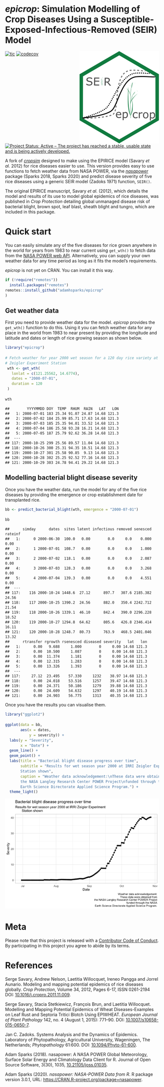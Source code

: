 # *epicrop*: Simulation Modelling of Crop Diseases Using a Susceptible-Exposed-Infectious-Removed (SEIR) Model

<img align="right" src="man/figures/logo.png">

<!-- badges: start -->

[![tic](https://github.com/adamhsparks/epicrop/workflows/tic/badge.svg?branch=main)](https://github.com/adamhsparks/epicrop/actions)
[![codecov](https://codecov.io/gh/adamhsparks/epicrop/branch/main/graph/badge.svg?token=NWrKsX9MaP)](https://codecov.io/gh/adamhsparks/epicrop)
[![Project Status: Active – The project has reached a stable, usable state and is being actively developed.](https://www.repostatus.org/badges/latest/active.svg)](https://www.repostatus.org/#active)
<!-- badges: end -->

A fork of [_cropsim_](https://r-forge.r-project.org/R/?group_id=335) designed to make using the EPIRICE model (Savary *et al.* 2012) for rice diseases easier to use.
This version provides easy to use functions to fetch weather data from NASA POWER, via the [*nasapower*](https://cran.r-project.org/package=nasapower) package (Sparks 2018, Sparks 2020) and predict disease severity of five rice diseases using a generic SEIR model (Zadoks 1971) function, `SEIR()`.

The original EPIRICE manuscript, Savary *et al.* (2012), which details the model and results of its use to model global epidemics of rice diseases, was published in *Crop Protection* detailing global unmanaged disease risk of bacterial blight, brown spot, leaf blast, sheath blight and tungro, which are included in this package.

# Quick start

You can easily simulate any of the five diseases for rice grown anywhere in the world for years from 1983 to near current using `get_wth()` to fetch data from the [NASA POWER web API](https://power.larc.nasa.gov).
Alternatively, you can supply your own weather data for any time period as long as it fits the model’s requirements.

*epicrop* is not yet on CRAN. You can install it this way.

``` r
if (!require("remotes"))
  install.packages("remotes")
remotes::install_github("adamhsparks/epicrop"
)
```

## Get weather data

First you need to provide weather data for the model. *epicrop* provides the `get_wth()` function to do this. Using it you can fetch weather data for any place in the world from 1983 to near present by providing the
longitude and latitude and dates or length of rice growing season as shown below.

``` r
library("epicrop")

# Fetch weather for year 2000 wet season for a 120 day rice variety at the IRRI
# Zeigler Experiment Station
 wth <- get_wth(
   lonlat = c(121.25562, 14.6774),
   dates = "2000-07-01",
   duration = 120
 )

wth
```

    ##        YYYYMMDD DOY  TEMP  RHUM  RAIN   LAT   LON
    ##   1: 2000-07-01 183 25.34 91.07 24.87 14.68 121.3
    ##   2: 2000-07-02 184 25.99 85.71 17.63 14.68 121.3
    ##   3: 2000-07-03 185 25.35 94.01 33.52 14.68 121.3
    ##   4: 2000-07-04 186 25.58 93.28 16.21 14.68 121.3
    ##   5: 2000-07-05 187 25.79 92.62 36.28 14.68 121.3
    ##  ---                                             
    ## 117: 2000-10-25 299 25.56 89.57 11.04 14.68 121.3
    ## 118: 2000-10-26 300 25.31 94.35 10.51 14.68 121.3
    ## 119: 2000-10-27 301 25.58 90.85  9.13 14.68 121.3
    ## 120: 2000-10-28 302 25.25 92.52 77.16 14.68 121.3
    ## 121: 2000-10-29 303 24.78 94.41 29.22 14.68 121.3

## Modelling bacterial blight disease severity

Once you have the weather data, run the model for any of the five rice
diseases by providing the emergence or crop establishment date for
transplanted rice.

``` r
bb <- predict_bacterial_blight(wth, emergence = "2000-07-01")

bb
```

    ##      simday      dates  sites latent infectious removed senesced rateinf
    ##   1:      0 2000-06-30  100.0   0.00        0.0     0.0    0.000    0.00
    ##   2:      1 2000-07-01  108.7   0.00        0.0     0.0    1.000    0.00
    ##   3:      2 2000-07-02  118.1   0.00        0.0     0.0    2.087    0.00
    ##   4:      3 2000-07-03  128.3   0.00        0.0     0.0    3.268    0.00
    ##   5:      4 2000-07-04  139.3   0.00        0.0     0.0    4.551    0.00
    ##  ---                                                                    
    ## 117:    116 2000-10-24 1448.6  27.12      897.7   307.6 2185.382   24.56
    ## 118:    117 2000-10-25 1390.2  24.56      882.0   350.4 2242.712   21.54
    ## 119:    118 2000-10-26 1339.1  46.10      842.4   390.0 2296.228   18.52
    ## 120:    119 2000-10-27 1294.8  64.62      805.6   426.8 2346.414   16.11
    ## 121:    120 2000-10-28 1248.7  80.73      763.9   468.5 2401.046   13.32
    ##      rtransfer rgrowth rsenesced diseased severity   lat   lon
    ##   1:      0.00   9.688     1.000        0     0.00 14.68 121.3
    ##   2:      0.00  10.500     1.087        0     0.00 14.68 121.3
    ##   3:      0.00  11.374     1.181        0     0.00 14.68 121.3
    ##   4:      0.00  12.315     1.283        0     0.00 14.68 121.3
    ##   5:      0.00  13.326     1.393        0     0.00 14.68 121.3
    ##  ---                                                          
    ## 117:     27.12  23.495    57.330     1232    38.97 14.68 121.3
    ## 118:      0.00  24.018    53.516     1257    39.47 14.68 121.3
    ## 119:      0.00  24.371    50.186     1279    39.88 14.68 121.3
    ## 120:      0.00  24.609    54.632     1297    40.19 14.68 121.3
    ## 121:      0.00  24.903    56.775     1313    40.35 14.68 121.3

Once you have the results you can visualise them.

``` r
library("ggplot2")

ggplot(data = bb,
       aes(x = dates,
           y = severity)) +
  labs(y = "Severity",
       x = "Date") +
  geom_line() +
  geom_point() +
  labs(title = "Bacterial blight disease progress over time",
       subtitle = "Results for wet season year 2000 at IRRI Zeigler Experiment
       Station shown",
       caption = "Weather data acknowledgement:\nThese data were obtained from
       the NASA Langley Research Center POWER Project\nfunded through the NASA
       Earth Science Directorate Applied Science Program.") +
  theme_light()
```

![](man/figures/fig1-1.png)<!-- -->

# Meta

Please note that this project is released with a [Contributor Code of Conduct](CONDUCT.md).
By participating in this project you agree to abide by its terms.

# References

Serge Savary, Andrew Nelson, Laetitia Willocquet, Ireneo Pangga and Jorrel Aunario. Modeling and mapping potential epidemics of rice diseases globally. *Crop Protection*, Volume 34, 2012, Pages 6-17, ISSN 0261-2194 DOI: [10.1016/j.cropro.2011.11.009](https://doi.org/10.1016/j.cropro.2011.11.009).

Serge Savary, Stacia Stetkiewicz, François Brun, and Laetitia Willocquet. Modelling and Mapping Potential Epidemics of Wheat Diseases-Examples on Leaf Rust and Septoria Tritici Blotch Using EPIWHEAT. *European Journal of Plant Pathology* 142, no. 4 (August 1, 2015): 771–90. DOI: [10.1007/s10658-015-0650-7](https://doi.org/10.1007/s10658-015-0650-7).

Jan C. Zadoks. Systems Analysis and the Dynamics of Epidemics. Laboratory of Phytopathology, Agricultural University, Wageningen, The Netherlands; *Phytopathology* 61:600. DOI: [10.1094/Phyto-61-600](https://doi.org/10.1094/Phyto-61-600).

Adam Sparks (2018). nasapower: A NASA POWER Global Meteorology, Surface Solar Energy and Climatology Data Client for R. Journal of Open Source Software, 3(30), 1035, [10.21105/joss.01035](https://doi.org/10.21105/joss.01035).

Adam Sparks (2020). *nasapower: NASA-POWER Data from R*. R package version 3.0.1, URL: <https://CRAN.R-project.org/package=nasapower>.
